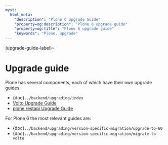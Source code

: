 ```yaml
---
myst:
  html_meta:
    "description": "Plone 6 upgrade Guide"
    "property=og:description": "Plone 6 upgrade guide"
    "property=og:title": "Plone 6 upgrade guide"
    "keywords": "Plone, upgrade"
---
```


(upgrade-guide-label)=

# Upgrade guide

Plone has several components, each of which have their own upgrade guides:

-   {doc}`../backend/upgrading/index`
-   [Volto Upgrade Guide](volto/upgrade-guide/index)
-   [plone.restapi Upgrade Guide](plone.restapi/docs/source/upgrade-guide)

For Plone 6 the most relevant guides are:

-   {doc}`../backend/upgrading/version-specific-migration/upgrade-to-60`
-   {doc}`../backend/upgrading/version-specific-migration/migrate-to-volto`
